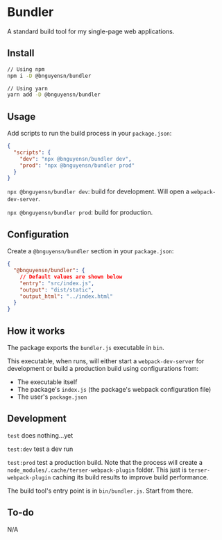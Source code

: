 # Bundler

A standard build tool for my single-page web applications.

## Install

```bash
// Using npm
npm i -D @bnguyensn/bundler

// Using yarn
yarn add -D @bnguyensn/bundler
```

## Usage

Add scripts to run the build process in your `package.json`:

```json
{
  "scripts": {
    "dev": "npx @bnguyensn/bundler dev",
    "prod": "npx @bnguyensn/bundler prod"
  }
}
```

`npx @bnguyensn/bundler dev`: build for development. Will open a `webpack-dev-server`.

`npx @bnguyensn/bundler prod`: build for production.

## Configuration

Create a `@bnguyensn/bundler` section in your `package.json`:

```json
{
  "@bnguyensn/bundler": {
    // Default values are shown below
    "entry": "src/index.js",
    "output": "dist/static",
    "output_html": "../index.html"
  }
}
```

## How it works

The package exports the `bundler.js` executable in `bin`.

This executable, when runs, will either start a `webpack-dev-server` for development or build a production build using configurations from:
 
* The executable itself
* The package's `index.js` (the package's webpack configuration file)
* The user's `package.json`

## Development

`test` does nothing...yet

`test:dev` test a dev run

`test:prod` test a production build. Note that the process will create a `node_modules/.cache/terser-webpack-plugin` folder. This just is `terser-webpack-plugin` caching its build results to improve build performance.

The build tool's entry point is in `bin/bundler.js`. Start from there.

## To-do

N/A
